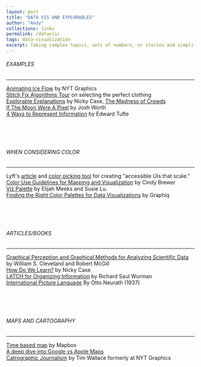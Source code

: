 ```yaml
---
layout: post
title: "DATA VIS AND EXPLORABLES"
author: "Andy"
collections: links
permalink: /datavis/
tags: data-visualization
excerpt: Taking complex topics, sets of numbers, or stories and simplifying them in an understandable and engaging way for others to read. This is where I store everything that has helped me with that.
---
```




###### EXAMPLES
---
[Animating Ice Flow](http://dwtkns.com/posts/flowing-ice.html) by NYT Graphics
<br>
[Stitch Fix Algorithms Tour](https://algorithms-tour.stitchfix.com/ "This was showed to me by Victor, a data scientist at Blend, about story based data visualizations. This is a particularly powerful example for me as it is wildly complex but has good animations and pacing to explain it in a thoughtful way.") on selecting the perfect clothing
<br>
[Explorable Explanations](https://explorabl.es) by Nicky Case, [The Madness of Crowds](https://ncase.me/crowds/)
<Br>
[If The Moon Were A Pixel](http://joshworth.com/dev/pixelspace/pixelspace_solarsystem.html) by Josh Worth
<br>
[4 Ways to Represent Information](/assets/tufte4ways.pdf) by Edward Tufte

<br>
<br>
<br>

###### WHEN CONSIDERING COLOR
---
Lyft's [article](https://design.lyft.com/re-approaching-color-9e604ba22c88) and [color picking tool](https://www.colorbox.io/) for creating "accessible UIs that scale."
<br>
[Color Use Guidelines for Mapping and Visualization](https://web.natur.cuni.cz/~langhamr/lectures/vtfg1/mapinfo_2/barvy/colors.html) by Cindy Brewer
<br>
[Viz Palette](https://projects.susielu.com/viz-palette?colors=%5b%2522#a50026%22,%22#d73027%22,%22#db0000%22,%22#fee08b%22,%22#d9ef8b%22,%22#66bd63%22,%22#006837%22]&backgroundColor=%22white%22&fontColor=%22black%22) by Elijah Meeks and Susie Lu.
<br>
[Finding the Right Color Palettes for Data Visualizations](https://blog.graphiq.com/finding-the-right-color-palettes-for-data-visualizations-fcd4e707a283) by Graphiq

<br>
<br>
<br>

###### ARTICLES/BOOKS
---
[Graphical Perception and Graphical Methods for Analyzing Scientific Data](https://web.cs.dal.ca/~sbrooks/csci4166-6406/seminars/readings/Cleveland_GraphicalPerception_Science85.pdf) by William S. Cleveland and Robert McGill
<br>
[How Do We Learn?](https://blog.ncase.me/how-do-we-learn-a-zine/) by Nicky Case
<br>
[LATCH for Organizing Information](https://parsonsdesign4.wordpress.com/resources/latch-methods-of-organization/) by Richard Saul Wurman
<br>
[International Picture Language](http://imaginarymuseum.org/MHV/PZImhv/NeurathPictureLanguage.html) By Otto Neurath (1937)

<br>
<br>
<br>

###### MAPS AND CARTOGRAPHY
---
[Time based map](https://blog.mapbox.com/a-new-kind-of-map-its-about-time-7bd9f7916f7f) by Mapbox
<br>
[A deep dive into Google vs Apple Maps](https://www.justinobeirne.com/google-maps-moat)
<br>
[Catrographic Journalism](https://search.proquest.com/docview/1791140053) by Tim Wallace formerly at NYT Graphics
